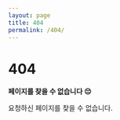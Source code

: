 ```yaml
---
layout: page
title: 404
permalink: /404/
---
```

<div class="container">
  <h1>404</h1>

  <p><strong>페이지를 찾을 수 없습니다 😔</strong></p>
  <p>요청하신 페이지를 찾을 수 없습니다.</p>
</div>
